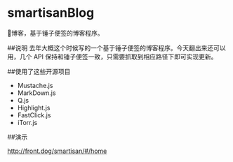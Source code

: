 # smartisanBlog
🔨博客，基于锤子便签的博客程序。

##说明
去年大概这个时候写的一个基于锤子便签的博客程序。今天翻出来还可以用，几个 API 保持和锤子便签一致，只需要抓取到相应路径下即可实现更新。


##使用了这些开源项目
 - Mustache.js
 - MarkDown.js
 - Q.js
 - Highlight.js
 - FastClick.js
 - iTorr.js

##演示

<a href="http://front.dog/smartisan/#/home">http://front.dog/smartisan/#/home</a>
